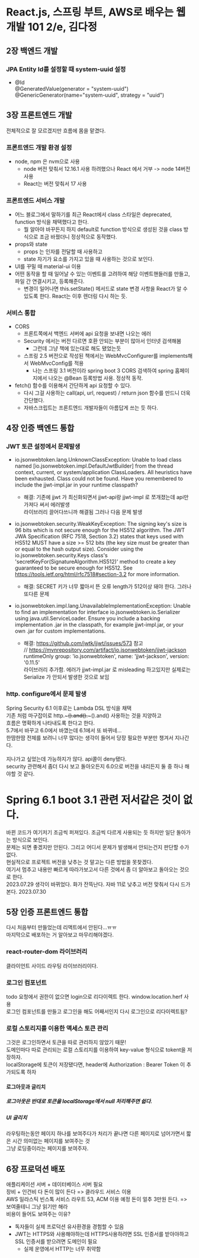 # React.js, 스프링 부트, AWS로 배우는 웹 개발 101 2/e, 김다정
## 2장 백엔드 개발
### JPA Entity Id를 설정할 때 system-uuid 설정
- @Id<br>
  @GeneratedValue(generator = "system-uuid")<br>
  @GenericGenerator(name="system-uuid", strategy = "uuid")

## 3장 프론트엔드 개발
전체적으로 잘 모르겠지만 흐름에 몸을 맡겼다.
### 프론트엔드 개발 환경 설정
- node, npm 은 nvm으로 사용
  - node 버전 맞춰서 12.16.1 사용 하려했으나 React 에서 거부 -> node 14버전 사용
  - React는 버전 맞춰서 17 사용

### 프론트엔드 서비스 개발
- 어느 블로그에서 말하기를 최근 React에서 class 스타일은 deprecated, function 방식을 채택했다고 한다.
  - 뭘 알아야 바꾸든지 하지 default로 function 방식으로 생성된 것을 class 방식으로 조금 바꿨더니 정상적으로 동작했다.
- props와 state
  - props 는 인자를 전달할 때 사용하고
  - state 자기가 요소를 가지고 있을 때 사용하는 것으로 보인다.
- UI를 꾸밀 때 material-ui 이용
- 어떤 동작을 할 때 일어날 수 있는 이벤트를 고려하여 해당 이벤트핸들러를 만들고, 파일 간 연결시키고, 등록해준다.
  - 변경이 일어나면 this.setState() 메서드로 state 변경 사항을 React가 알 수 있도록 한다. React는 이후 렌더링 다시 하는 듯.

### 서비스 통합
- CORS
  - 프론트쪽에서 백엔드 서버에 api 요청을 보내면 나오는 에러
  - Security 에서는 버전 다르면 호환 안되는 부분이 많아서 인터넷 검색해봄
    - 그런데 그냥 책에 있는대로 해도 됐었는듯
  - 스프링 2.5 버전으로 작성된 책에서는 WebMvcConfigurer를 implements해서  WebMvcConfig를 적용
    - 나는 스프링 3.1 버전이라 spring boot 3 CORS 검색하여 spring 홈페이지에서 나오는 @Bean 등록방법 사용. 정상적 동작.
- fetch() 함수를 이용해서 간단하게 api 요청할 수 있다.
  - 다시 그걸 사용하는 call(api, url, request) / return json 함수를 만드니 더욱 간단했다.
  - 자바스크립트는 프론트엔드 개발자들이 아름답게 쓰는 듯 하다.
## 4장 인증 백엔드 통합
### JWT 토큰 설정에서 문제발생
- io.jsonwebtoken.lang.UnknownClassException:
Unable to load class named [io.jsonwebtoken.impl.DefaultJwtBuilder] from the thread context, current, or system/application ClassLoaders.
All heuristics have been exhausted.
Class could not be found.
Have you remembered to include the jjwt-impl.jar in your runtime classpath?
  - 해결: 기존에 jjwt 가 최신화되면서 jjwt-api랑 jjwt-impl 로 쪼개졌는데 api만 가져다 써서 에러발생<br>
    라이브러리 끌어다쓰니까 해결됨 그러나 다음 문제 발생

- io.jsonwebtoken.security.WeakKeyException:
The signing key's size is 96 bits which is not secure enough for the HS512 algorithm.
The JWT JWA Specification (RFC 7518, Section 3.2) states that keys used with HS512 MUST have a size >= 512 bits (the key size must be greater than or equal to the hash output size).
Consider using the io.jsonwebtoken.security.Keys class's 'secretKeyFor(SignatureAlgorithm.HS512)' method to create a key guaranteed to be secure enough for HS512.
See https://tools.ietf.org/html/rfc7518#section-3.2 for more information.
  - 해결: SECRET 키가 너무 짧아서 뜬 오류 length가 512이상 돼야 한다. 그러나 또다른 문제

- io.jsonwebtoken.impl.lang.UnavailableImplementationException:
Unable to find an implementation for interface io.jsonwebtoken.io.Serializer using java.util.ServiceLoader.
Ensure you include a backing implementation .jar in the classpath, for example jjwt-impl.jar, or your own .jar for custom implementations.
  - 해결: https://github.com/jwtk/jjwt/issues/573 참고<br>
    // https://mvnrepository.com/artifact/io.jsonwebtoken/jjwt-jackson<br>
    runtimeOnly group: 'io.jsonwebtoken', name: 'jjwt-jackson', version: '0.11.5'<br>
    라이브러리 추가함. 에러가 jjwt-impl.jar 로 misleading 하고있지만 실제로는 Serialize 가 안되서 발생한 것으로 보임

### http. configure에서 문제 발생
Spring Security 6.1 이후로는 Lambda DSL 방식을 채택<br>
기존 처럼 마구잡이로 http.~~~().and().~~~().and() 사용하는 것을 지양하고<br>
흐름은 명확하게 나타내도록 한다고 한다.<br>
5.7에서 바꾸고 6.0에서 바꼈는데 6.1에서 또 바뀌네...<br>
한땀한땀 전체를 보려니 너무 많다는 생각이 들어서 당장 필요한 부분만 챙겨서 지나간다.<br>
<br>
지나가고 싶었는데 가능하지가 않다. api콜이 deny됐다.<br>
security 관련해서 좀더 다시 보고 돌아오든지 6.0으로 버전을 내리든지 둘 중 하나 해야할 것 같다.

# Spring 6.1 boot 3.1 관련 저서같은 것이 없다.
바뀐 코드가 여기저기 조금씩 퍼져있다. 조금씩 다르게 사용되는 듯 하지만 일단 돌아가는 방식으로 보인다.<br>
문제는 되면 좋겠지만 안된다. 그리고 어디서 문제가 발생해서 안되는건지 판단할 수가 없다.<br>
현실적으로 프로젝트 버전을 낮추는 것 말고는 다른 방법을 못찾겠다.<br>
여기서 멈추고 내용만 빠르게 따라가보고서 다른 것에서 좀 더 알아보고 돌아오는 것으로 한다.<br>
2023.07.29
생각이 바뀌었다. 화가 잔뜩난다. 자바 11로 낮추고 버전 맞춰서 다시 드가본다. 2023.07.30

## 5장 인증 프론트엔드 통합
다시 처음부터 만들었는데 리액트에서 안된다...ㅠㅠ<br>
마지막으로 배포하는 거 알아보고 마무리해야겠다.
### react-router-dom 라이브러리
클라이언트 사이드 라우팅 라이브러리이다.
### 로그인 컴포넌트
todo 요청에서 권한이 없으면 login으로 리다이렉트 한다. window.location.herf 사용<br>
로그인 컴포넌트를 만들고 로그인을 해도 어째서인지 다시 로그인으로 리다이렉트됨?
### 로컬 스토리지를 이용한 액세스 토큰 관리
그것은 로그인하면서 토큰을 따로 관리하지 않았기 때문!<br>
도메인마다 따로 관리되는 로컬 스토리지를 이용하여 key-value 형식으로 tokent을 저장하자.<br>
localStorage에 토큰이 저장됐다면, header에 Authorization : Bearer Token 이 추가되도록 하자<br>
#### 로그아웃과 글리치
##### 로그아웃은 반대로 토큰을 localStorage에서 null 처리해주면 쉽다.
##### UI 글리치
라우팅하는동안 페이지 하나를 보여주다가 처리가 끝나면 다른 페이지로 넘어가면서 짧은 시간 의미없는 페이지를 보여주는 것<br>
그냥 로딩중이라는 페이지를 보여주자.

## 6장 프로덕션 배포
애플리케이션 서버 + 데이터베이스 서버 필요<br>
장비 + 인건비 다 돈이 많이 든다 => 클라우드 서비스 이용<br>
AWS 일라스틱 빈스톡 서비스 라우트 53, ACM 이용 예정 돈이 얼추 3만원 든다. => 보여줄테니 그냥 읽기만 해라<br>
비용이 들어도 보여주는 이유?
- 독자들이 실제 프로덕션 유사환경을 경험할 수 있음
- JWT는 HTTPS와 사용해야하는데 HTTPS사용하려면 SSL 인증서를 받아야하고 SSL 인증서를 받으려면 도메인이 필요
  - 실제 운영에서 HTTP는 너무 취약함
